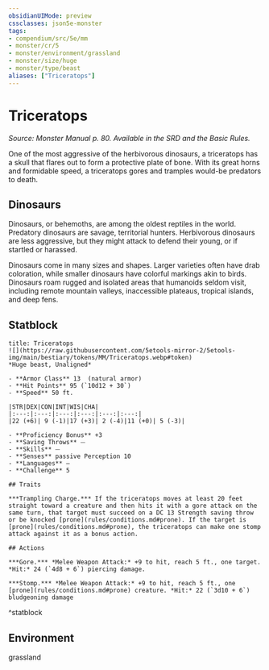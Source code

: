 ```yaml
---
obsidianUIMode: preview
cssclasses: json5e-monster
tags:
- compendium/src/5e/mm
- monster/cr/5
- monster/environment/grassland
- monster/size/huge
- monster/type/beast
aliases: ["Triceratops"]
---
```

# Triceratops
*Source: Monster Manual p. 80. Available in the SRD and the Basic Rules.*  

One of the most aggressive of the herbivorous dinosaurs, a triceratops has a skull that flares out to form a protective plate of bone. With its great horns and formidable speed, a triceratops gores and tramples would-be predators to death.

## Dinosaurs

Dinosaurs, or behemoths, are among the oldest reptiles in the world. Predatory dinosaurs are savage, territorial hunters. Herbivorous dinosaurs are less aggressive, but they might attack to defend their young, or if startled or harassed.

Dinosaurs come in many sizes and shapes. Larger varieties often have drab coloration, while smaller dinosaurs have colorful markings akin to birds. Dinosaurs roam rugged and isolated areas that humanoids seldom visit, including remote mountain valleys, inaccessible plateaus, tropical islands, and deep fens.

## Statblock

```ad-statblock
title: Triceratops
![](https://raw.githubusercontent.com/5etools-mirror-2/5etools-img/main/bestiary/tokens/MM/Triceratops.webp#token)
*Huge beast, Unaligned*

- **Armor Class** 13  (natural armor)
- **Hit Points** 95 (`10d12 + 30`)
- **Speed** 50 ft.

|STR|DEX|CON|INT|WIS|CHA|
|:---:|:---:|:---:|:---:|:---:|:---:|
|22 (+6)| 9 (-1)|17 (+3)| 2 (-4)|11 (+0)| 5 (-3)|

- **Proficiency Bonus** +3
- **Saving Throws** ⏤
- **Skills** ⏤
- **Senses** passive Perception 10
- **Languages** —
- **Challenge** 5

## Traits

***Trampling Charge.*** If the triceratops moves at least 20 feet straight toward a creature and then hits it with a gore attack on the same turn, that target must succeed on a DC 13 Strength saving throw or be knocked [prone](rules/conditions.md#prone). If the target is [prone](rules/conditions.md#prone), the triceratops can make one stomp attack against it as a bonus action.

## Actions

***Gore.*** *Melee Weapon Attack:* +9 to hit, reach 5 ft., one target. *Hit:* 24 (`4d8 + 6`) piercing damage.

***Stomp.*** *Melee Weapon Attack:* +9 to hit, reach 5 ft., one [prone](rules/conditions.md#prone) creature. *Hit:* 22 (`3d10 + 6`) bludgeoning damage
```
^statblock

## Environment

grassland